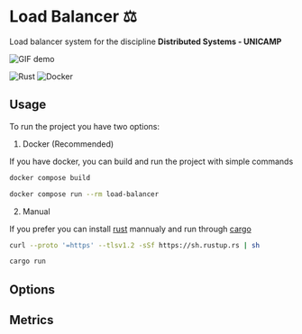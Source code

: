 # Load Balancer ⚖️

Load balancer system for the discipline <b>Distributed Systems - UNICAMP</b></h3>

![GIF demo](img/demo.gif)

![Rust](https://img.shields.io/badge/rust-%23000000.svg?style=for-the-badge&logo=rust&logoColor=white)
![Docker](https://img.shields.io/badge/docker-%230db7ed.svg?style=for-the-badge&logo=docker&logoColor=white)

## Usage
To run the project you have two options:

  1. Docker (Recommended)

If you have docker, you can build and run the project with simple commands


```bash
docker compose build
```
```bash
docker compose run --rm load-balancer
```

  2. Manual

If you prefer you can install [rust](https://www.rust-lang.org/) mannualy and run through [cargo](https://crates.io/)

```bash
curl --proto '=https' --tlsv1.2 -sSf https://sh.rustup.rs | sh
```
```bash
cargo run
```

## Options

## Metrics
